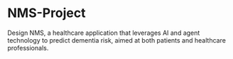 # NMS-Project
Design NMS, a healthcare application that leverages AI and agent technology to predict dementia risk, aimed at both patients and healthcare professionals.
